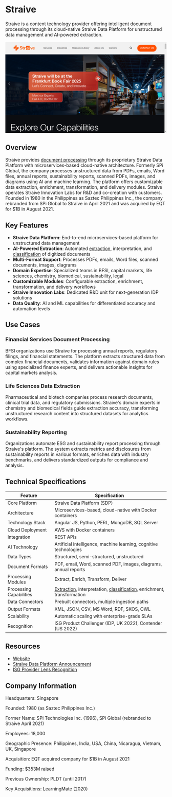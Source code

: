 # Straive

Straive is a content technology provider offering intelligent document processing through its cloud-native Straive Data Platform for unstructured data management and AI-powered extraction.

![Straive](assets\straive.png)


## Overview

Straive provides [document processing](../../capabilities/document-understanding/index.md) through its proprietary Straive Data Platform with microservices-based cloud-native architecture. Formerly SPi Global, the company processes unstructured data from PDFs, emails, Word files, annual reports, sustainability reports, scanned PDFs, images, and diagrams using AI and machine learning. The platform offers customizable data extraction, enrichment, transformation, and delivery modules. Straive operates Straive Innovation Labs for R&D and co-creation with customers. Founded in 1980 in the Philippines as Saztec Philippines Inc., the company rebranded from SPi Global to Straive in April 2021 and was acquired by EQT for $1B in August 2021.

## Key Features

- **Straive Data Platform**: End-to-end microservices-based platform for unstructured data management
- **AI-Powered Extraction**: Automated [extraction](../../capabilities/extraction/index.md), interpretation, and [classification](../../capabilities/classification/index.md) of digitized documents
- **Multi-Format Support**: Processes PDFs, emails, Word files, scanned documents, images, diagrams
- **Domain Expertise**: Specialized teams in BFSI, capital markets, life sciences, chemistry, biomedical, sustainability, legal
- **Customizable Modules**: Configurable extraction, enrichment, transformation, and delivery workflows
- **Straive Innovation Labs**: Dedicated R&D unit for next-generation IDP solutions
- **Data Quality**: AI and ML capabilities for differentiated accuracy and automation levels

## Use Cases

### Financial Services Document Processing

BFSI organizations use Straive for processing annual reports, regulatory filings, and financial statements. The platform extracts structured data from complex financial documents, validates information against domain rules using specialized finance experts, and delivers actionable insights for capital markets analysis.

### Life Sciences Data Extraction

Pharmaceutical and biotech companies process research documents, clinical trial data, and regulatory submissions. Straive's domain experts in chemistry and biomedical fields guide extraction accuracy, transforming unstructured research content into structured datasets for analytics workflows.

### Sustainability Reporting

Organizations automate ESG and sustainability report processing through Straive's platform. The system extracts metrics and disclosures from sustainability reports in various formats, enriches data with industry benchmarks, and delivers standardized outputs for compliance and analysis.

## Technical Specifications

| Feature | Specification |
|---------|---------------|
| Core Platform | Straive Data Platform (SDP) |
| Architecture | Microservices-based, cloud-native with Docker containers |
| Technology Stack | Angular JS, Python, PERL, MongoDB, SQL Server |
| Cloud Deployment | AWS with Docker containers |
| Integration | REST APIs |
| AI Technology | Artificial intelligence, machine learning, cognitive technologies |
| Data Types | Structured, semi-structured, unstructured |
| Document Formats | PDF, email, Word, scanned PDF, images, diagrams, annual reports |
| Processing Modules | Extract, Enrich, Transform, Deliver |
| Processing Capabilities | [Extraction](../../capabilities/extraction/index.md), interpretation, [classification](../../capabilities/classification/index.md), enrichment, transformation |
| Data Connectors | Prebuilt connectors, multiple ingestion paths |
| Output Formats | XML, JSON, CSV, MS Word, RDF, SKOS, OWL |
| Scalability | Automatic scaling with enterprise-grade SLAs |
| Recognition | ISG Product Challenger (IDP, UK 2022), Contender (US 2022) |

## Resources

- [Website](https://www.straive.com)
- [Straive Data Platform Announcement](https://www.straive.com/news/straive-introduces-straive-data-platform-sdp/)
- [ISG Provider Lens Recognition](https://www.straive.com/news/straives-intelligent-document-processing-capabilities-featured-in-ISGs-provider-lens-intelligent-automation/)

## Company Information

Headquarters: Singapore

Founded: 1980 (as Saztec Philippines Inc.)

Former Name: SPi Technologies Inc. (1996), SPi Global (rebranded to Straive April 2021)

Employees: 18,000

Geographic Presence: Philippines, India, USA, China, Nicaragua, Vietnam, UK, Singapore

Acquisition: EQT acquired company for $1B in August 2021

Funding: $353M raised

Previous Ownership: PLDT (until 2017)

Key Acquisitions: LearningMate (2020) 